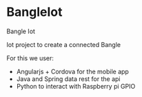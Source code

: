 # BangleIot
Bangle Iot

Iot project to create a connected Bangle

For this we user:
- Angularjs + Cordova for the mobile app
- Java and Spring data rest for the api
- Python to interact with Raspberry pi GPIO
